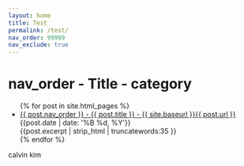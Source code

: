 ```yaml
---
layout: home
title: Test
permalink: /test/
nav_order: 99999
nav_exclude: true
---
```

<h1>nav_order - Title - category</h1>
<ul>
  {% for post in site.html_pages %}
    <li>
      <a href="{{ site.baseurl }}{{ post.url }}">{{ post.nav_order }} - {{ post.title }} - {{ site.baseurl }}{{ post.url }}</a><br>
      {{post.date | date: '%B %d, %Y'}}<br>
      {{post.excerpt | strip_html | truncatewords:35 }}
    </li>
  {% endfor %}
</ul>
<p>calvin kim</p>
